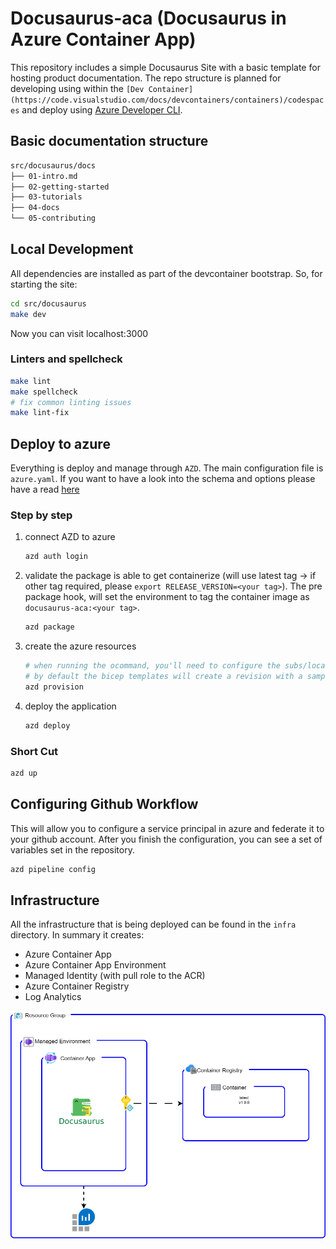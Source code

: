 # Docusaurus-aca (Docusaurus in Azure Container App)

This repository includes a simple Docusaurus Site with a basic template for hosting product documentation. The repo structure is planned for developing using within the `[Dev Container](https://code.visualstudio.com/docs/devcontainers/containers)/codespaces` and deploy using [Azure Developer CLI](https://learn.microsoft.com/azure/developer/azure-developer-cli/install-azd).

## Basic documentation structure

```bash
src/docusaurus/docs
├── 01-intro.md
├── 02-getting-started
├── 03-tutorials
├── 04-docs
└── 05-contributing
```

## Local Development

All dependencies are installed as part of the devcontainer bootstrap. So, for starting the site:

```bash
cd src/docusaurus
make dev
```

Now you can visit localhost:3000

### Linters and spellcheck

```bash
make lint
make spellcheck
# fix common linting issues
make lint-fix
```

## Deploy to azure

Everything is deploy and manage through `AZD`. The main configuration file is `azure.yaml`. If you want to have a look into the schema and options please have a read [here](https://learn.microsoft.com/en-us/azure/developer/azure-developer-cli/azd-schema)

### Step by step

1. connect AZD to azure

    ```bash
    azd auth login
    ```

2. validate the package is able to get containerize (will use latest tag -> if other tag required, please `export RELEASE_VERSION=<your tag>`). The pre package hook, will set the environment to tag the container image as `docusaurus-aca:<your tag>`.

    ```bash
    azd package
    ```

3. create the azure resources

    ```bash
    # when running the ocommand, you'll need to configure the subs/location
    # by default the bicep templates will create a revision with a sample image
    azd provision
    ```

4. deploy the application

    ```bash
    azd deploy
    ```

### Short Cut

```bash
azd up
```

## Configuring Github Workflow

This will allow you to configure a service principal in azure and federate it to your github account. After you finish the configuration, you can see a set of variables set in the repository.

```bash
azd pipeline config
```

## Infrastructure

All the infrastructure that is being deployed can be found in the `infra` directory. In summary it creates:

- Azure Container App
- Azure Container App Environment
- Managed Identity (with pull role to the ACR)
- Azure Container Registry
- Log Analytics

![Diagram of app architecture](readme_diagram.png)
